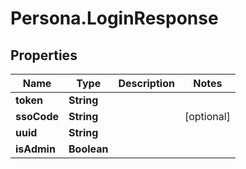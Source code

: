 # Persona.LoginResponse

## Properties

Name | Type | Description | Notes
------------ | ------------- | ------------- | -------------
**token** | **String** |  | 
**ssoCode** | **String** |  | [optional] 
**uuid** | **String** |  | 
**isAdmin** | **Boolean** |  | 


